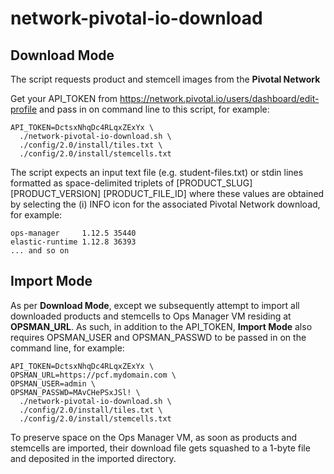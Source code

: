 # network-pivotal-io-download

## Download Mode

The script requests product and stemcell images from the **Pivotal Network**

Get your API_TOKEN from https://network.pivotal.io/users/dashboard/edit-profile and pass in on command line to this script, for example:

```
API_TOKEN=DctsxNhqDc4RLqxZExYx \
  ./network-pivotal-io-download.sh \
  ./config/2.0/install/tiles.txt \
  ./config/2.0/install/stemcells.txt
```

The script expects an input text file (e.g. student-files.txt) or stdin lines formatted as space-delimited triplets of [PRODUCT_SLUG] [PRODUCT_VERSION] [PRODUCT_FILE_ID] where these values are obtained by selecting the (i) INFO icon for the associated Pivotal Network download, for example:

```
ops-manager     1.12.5 35440
elastic-runtime 1.12.8 36393
... and so on
```

## Import Mode

As per **Download Mode**, except we subsequently attempt to import all downloaded products and stemcells to Ops Manager VM residing at **OPSMAN_URL**.  As such, in addition to the API_TOKEN, **Import Mode** also requires OPSMAN_USER and OPSMAN_PASSWD to be passed in on the command line, for example:

```
API_TOKEN=DctsxNhqDc4RLqxZExYx \
OPSMAN_URL=https://pcf.mydomain.com \
OPSMAN_USER=admin \
OPSMAN_PASSWD=MAvCHePSxJSl! \
  ./network-pivotal-io-download.sh \
  ./config/2.0/install/tiles.txt \
  ./config/2.0/install/stemcells.txt
```

To preserve space on the Ops Manager VM, as soon as products and stemcells are imported, their download file gets squashed to a 1-byte file and deposited in the imported directory.
